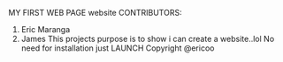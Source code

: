 MY FIRST WEB PAGE website
CONTRIBUTORS:
1. Eric Maranga
2. James
This projects purpose is to show i can create a website..lol
No need for installation just LAUNCH
Copyright @ericoo
